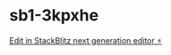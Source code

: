 # sb1-3kpxhe

[Edit in StackBlitz next generation editor ⚡️](https://stackblitz.com/~/github.com/scottabraham/sb1-3kpxhe)